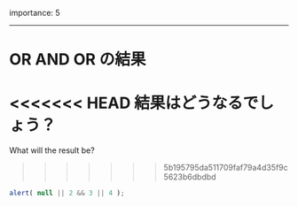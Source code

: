 importance: 5

---

# OR AND OR の結果

<<<<<<< HEAD
結果はどうなるでしょう？
=======
What will the result be?
>>>>>>> 5b195795da511709faf79a4d35f9c5623b6dbdbd

```js
alert( null || 2 && 3 || 4 );
```
